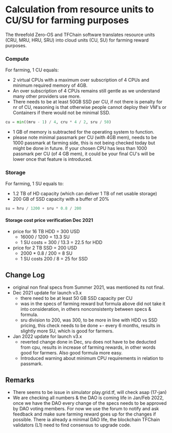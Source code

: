 
# Calculation from resource units to CU/SU for farming purposes

The threefold Zero-OS and TFChain software translates resource units (CRU, MRU, HRU, SRU) into cloud units (CU, SU) for farming reward purposes.

### Compute

For farming, 1 CU equals:

- 2 virtual CPUs with a maximum over subscription of 4 CPUs and minimum required memory of 4GB. 
- An over subscription of 4 CPUs remains still gentle as we understand many other providers use more.
- There needs to be at least 50GB SSD per CU, if not there is penalty for nr of CU, reasoning is that otherwise people cannot deploy their VM's or Containers if there would not be minimal SSD.

```python
cu = min((mru - 1) / 4, cru * 4 / 2, sru / 50)
```

- 1 GB of memory is subtracted for the operating system to function.
- please note minimal passmark per CU (with 4GB mem), needs to be 1000 passmark at farming side, this is not being checked today but might be done in future. If your chosen CPU has less than 1000 passmark per CU (of 4 GB mem), it could be your final CU's will be lower once that feature is introduced.


<!-- > NOTE 17 Jan: some possible abuse has been found, we will do research how to adjust calculations to avoid this.  -->


### Storage

For farming, 1 SU equals to:
- 1.2 TB of HD capacity (which can deliver 1 TB of net usable storage) 
- 200 GB of SSD capacity with a buffer of 20%

```python
su = hru / 1200 + sru * 0.8 / 200
```

#### Storage cost price verification Dec 2021

- price for 16 TB HDD = 300 USD
  - 16000 / 1200 = 13.3 SU
  - 1 SU costs = 300 / 13.3 = 22.5 for HDD
- price for 2 TB SSD = 200 USD
  - 2000 * 0.8 / 200 = 8 SU
  - 1 SU costs 200 / 8 = 25 for SSD


<!-- !!!include:staking_farmed_tft -->

## Change Log

- original non final specs from Summer 2021, was mentioned its not final.
- Dec 2021 update for launch v3.x
  - there need to be at least 50 GB SSD capacity per CU
  - was in the specs of farming reward but formula above did not take it into consideration, in others nonconsistenty between specs & formula.
  - sru division to 200, was 300, to be more in line with HDD vs SSD pricing, this check needs to be done +- every 6 months, results in slightly more SU, which is good for farmers.
- Jan 2022 update for launch v3.x
  - reverted change done in Dec, sru does not have to be deducted from cpu, results in increase of farming rewards, in other words good for farmers. Also good formula more easy.
  - Introduced warning about minimum CPU requirements in relation to passmark.
  
## Remarks

- There seems to be issue in simulator play.grid.tf, will check asap (17-jan)
- We are checking all numbers & the DAO is coming life in Jan/Feb 2022, once we have the DAO every change of the specs needs to be approved by DAO voting members. For now we use the forum to notify and ask feedback and make sure farming reward goes up for the changes if possible. There ia already a minimal DAO life, the blockchain TFChain validators (L1) need to find consensus to upgrade code. 
